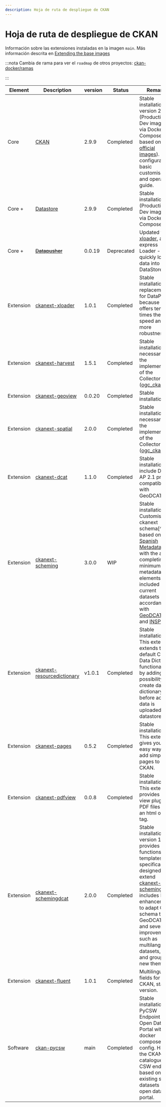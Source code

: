 ```yaml
---
description: Hoja de ruta de despliegue de CKAN
---
```


# Hoja de ruta de despliegue de CKAN 
Información sobre las extensiones instaladas en la imagen `main`. Más información descrita en [Extending the base images](#extending-the-base-images) <FAIcon icon="fa fa-code-fork"/> 

:::nota
Cambia de rama para ver el `roadmap` de otros proyectos: [ckan-docker/ramas](https://github.com/mjanez/ckan-docker/branches)

:::


| **Element** | **Description**                                                                         | **version** | **Status** | **Remarks**                                                                                                                                                                                                                                                                                                                                                             |
|-------------|-----------------------------------------------------------------------------------------|-------------|------------|-------------------------------------------------------------------------------------------------------------------------------------------------------------------------------------------------------------------------------------------------------------------------------------------------------------------------------------------------------------------------|
| Core        | [CKAN](https://github.com/mjanez/ckan-docker)                                           | 2.9.9       | Completed  | Stable installation for version 2.9.9 (Production & Dev images) via Docker Compose based on [official images](https://github.com/ckan/ckan-docker-base)). Initial configuration, basic customisation and operation guide.                                                                                                                                               |
| Core +      | [Datastore](https://github.com/mjanez/ckan-docker)                                      | 2.9.9       | Completed  | Stable installation (Production & Dev images) via Docker Compose.                                                                                                                                                                                                                                                                                                       |
| Core +      | [~~Datapusher~~](https://github.com/mjanez/ckan-docker)                                 | 0.0.19      | Deprecated | Updated to [xloader](https://github.com/ckan/ckanext-xloader), an express Loader - quickly load data into DataStore.                                                                                                                                                                                                                                                    |
| Extension   | [ckanext-xloader](https://github.com/ckan/ckanext-xloader)                              | 1.0.1       | Completed  | Stable installation, a replacement for DataPusher because it offers ten times the speed and more robustness                                                                                                                                                                                                                                                             |
| Extension   | [ckanext-harvest](https://github.com/ckan/ckanext-harvest)                              | 1.5.1       | Completed  | Stable installation, necessary for the implementation of the Collector ([ogc_ckan](#recollector-ckan))                                                                                                                                                                                                                                                                  |
| Extension   | [ckanext-geoview](https://github.com/ckan/ckanext-geoview)                              | 0.0.20      | Completed  | Stable installation.                                                                                                                                                                                                                                                                                                                                                    |
| Extension   | [ckanext-spatial](https://github.com/ckan/ckanext-spatial)                              | 2.0.0       | Completed  | Stable installation, necessary for the implementation of the Collector ([ogc_ckan](#recollector-ckan))                                                                                                                                                                                                                                                                  |
| Extension   | [ckanext-dcat](https://github.com/mjanez/ckanext-dcat)                                  | 1.1.0       | Completed  | Stable installation, include DCAT-AP 2.1 profile compatible with GeoDCAT-AP.                                                                                                                                                                                                                                                                                            |
| Extension   | [ckanext-scheming](https://github.com/mjanez/ckanext-scheming)                          | 3.0.0       | WIP        | Stable installation. Customised ckanext schema[^5] based on the [Spanish Metadata Core](https://datos.gob.es/es/doc-tags/nti-risp) with the aim of completing the minimum metadata elements included in the current datasets in accordance with [GeoDCAT-AP](https://semiceu.github.io/GeoDCAT-AP/releases/) and [INSPIRE](https://inspire.ec.europa.eu/about-inspire). |
| Extension   | [ckanext-resourcedictionary](https://github.com/OpenDataGIS/ckanext-resourcedictionary) | v1.0.1      | Completed  | Stable installation. This extension extends the default CKAN Data Dictionary functionality by adding possibility to create data dictionary before actual data is uploaded to datastore.                                                                                                                                                                                 |
| Extension   | [ckanext-pages](https://github.com/ckan/ckanext-pages)                                  | 0.5.2       | Completed  | Stable installation. This extension gives you an easy way to add simple pages to CKAN.                                                                                                                                                                                                                                                                                  |
| Extension   | [ckanext-pdfview](https://github.com/ckan/ckanext-pdfview)                              | 0.0.8       | Completed  | Stable installation. This extension provides a view plugin for PDF files using an html object tag.                                                                                                                                                                                                                                                                      |
| Extension   | [ckanext-schemingdcat](https://github.com/mjanez/ckanext-schemingdcat)                | 2.0.0       | Completed  | Stable installation for version 1.2.0, provides functions and templates specifically designed to extend [ckanext-scheming](https://github.com/mjanez/ckanext-scheming) and includes DCAT enhancements to adapt CKAN schema to GeoDCAT-AP and several improvements such as multilang for datasets, orgs and groups or new theming.                                       |
| Extension   | [ckanext-fluent](https://github.com/mjanez/ckanext-fluent)                              | 1.0.1       | Completed  | Multilingual fields for CKAN, stable version.                                                                                                                                                                                                                                                                                                                           |
| Software    | [ckan-pycsw](https://github.com/mjanez/ckan-pycsw)                                      | main        | Completed  | Stable installation. PyCSW Endpoint of Open Data Portal with docker compose config. Harvest the CKAN catalogue in a CSW endpoint based on existing spatial datasets in the open data portal.                                                                                                                                                                            |
